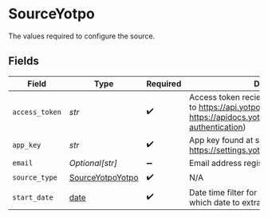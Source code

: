 # SourceYotpo

The values required to configure the source.


## Fields

| Field                                                                                                                                              | Type                                                                                                                                               | Required                                                                                                                                           | Description                                                                                                                                        | Example                                                                                                                                            |
| -------------------------------------------------------------------------------------------------------------------------------------------------- | -------------------------------------------------------------------------------------------------------------------------------------------------- | -------------------------------------------------------------------------------------------------------------------------------------------------- | -------------------------------------------------------------------------------------------------------------------------------------------------- | -------------------------------------------------------------------------------------------------------------------------------------------------- |
| `access_token`                                                                                                                                     | *str*                                                                                                                                              | :heavy_check_mark:                                                                                                                                 | Access token recieved as a result of API call to https://api.yotpo.com/oauth/token (Ref- https://apidocs.yotpo.com/reference/yotpo-authentication) |                                                                                                                                                    |
| `app_key`                                                                                                                                          | *str*                                                                                                                                              | :heavy_check_mark:                                                                                                                                 | App key found at settings (Ref- https://settings.yotpo.com/#/general_settings)                                                                     |                                                                                                                                                    |
| `email`                                                                                                                                            | *Optional[str]*                                                                                                                                    | :heavy_minus_sign:                                                                                                                                 | Email address registered with yotpo.                                                                                                               |                                                                                                                                                    |
| `source_type`                                                                                                                                      | [SourceYotpoYotpo](../../models/shared/sourceyotpoyotpo.md)                                                                                        | :heavy_check_mark:                                                                                                                                 | N/A                                                                                                                                                |                                                                                                                                                    |
| `start_date`                                                                                                                                       | [date](https://docs.python.org/3/library/datetime.html#date-objects)                                                                               | :heavy_check_mark:                                                                                                                                 | Date time filter for incremental filter, Specify which date to extract from.                                                                       | 2022-03-01T00:00:00.000Z                                                                                                                           |